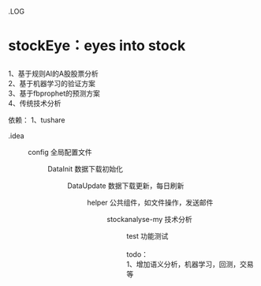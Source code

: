 .LOG
# stockEye：eyes into stock</p>
1、基于规则AI的A股股票分析</br>
2、基于机器学习的验证方案</br>
3、基于fbprophet的预测方案</br>
4、传统技术分析</br>

依赖：
1、tushare

 .idea
<DIR> config			全局配置文件</br>
<DIR> DataInit			数据下载初始化</br>
<DIR> DataUpdate			数据下载更新，每日刷新</br>
<DIR> helper			公共组件，如文件操作，发送邮件</br>
<DIR> stockanalyse-my		技术分析</br>
<DIR> test			功能测试</br>
 

</br>
todo：		</br>
1、增加语义分析，机器学习，回测，交易等</br>



